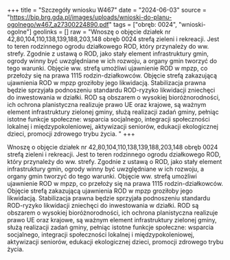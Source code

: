 +++
title = "Szczegóły wniosku W467"
date = "2024-06-03"
source = "https://bip.brg.gda.pl/images/uploads/wnioski-do-planu-ogolnego/w467_a27300224890.pdf"
tags = ["obręb: 0024", "wnioski-ogolne"]
geolinks = []
raw = "Wnoszę o objęcie działek nr 42,80,104,110,138,139,188,203,148 obręb 0024 strefą zieleni i rekreacji. Jest to teren rodzinnego ogrodu działkowego ROD, który przynależy do ww. strefy. Zgodnie z ustawą o ROD, jako stały element infrastruktury gmin, ogrody winny być uwzględniane w ich rozwoju, a organy gmin tworzyć do tego warunki. Objęcie ww. strefą umożliwi ujawnienie ROD w mpzp, co przełoży się na prawa 1115 rodzin-działkowców. Objęcie strefą zakazującą ujawnienia ROD w mpzp groziłoby jego likwidacją. Stabilizacja prawna będzie sprzyjała podnoszeniu standardu ROD-ryzyko likwidacji zniechęci do inwestowania w działki. ROD są obszarem o wysokiej bioróżnorodności, ich ochrona planistyczna realizuje prawo UE oraz krajowe, są ważnym element infrastruktury zielonej gminy, służą realizacji zadań gminy, pełniąc istotne funkcje społeczne: wsparcia socjalnego, integracji społeczności lokalnej i międzypokoleniowej, aktywizacji seniorów, edukacji ekologicznej dzieci, promocji zdrowego trybu życia. "
+++

Wnoszę o objęcie działek nr 42,80,104,110,138,139,188,203,148 obręb 0024 strefą
zieleni i rekreacji. Jest to teren rodzinnego ogrodu działkowego ROD, który przynależy do ww.
strefy. Zgodnie z ustawą o ROD, jako stały element infrastruktury gmin, ogrody winny być
uwzględniane w ich rozwoju, a organy gmin tworzyć do tego warunki. Objęcie ww. strefą
umożliwi ujawnienie ROD w mpzp, co przełoży się na prawa 1115 rodzin-działkowców. Objęcie
strefą zakazującą ujawnienia ROD w mpzp groziłoby jego likwidacją. Stabilizacja prawna będzie
sprzyjała podnoszeniu standardu ROD-ryzyko likwidacji zniechęci do inwestowania w działki.
ROD są obszarem o wysokiej bioróżnorodności, ich ochrona planistyczna realizuje prawo UE oraz
krajowe, są ważnym element infrastruktury zielonej gminy, służą realizacji zadań gminy, pełniąc
istotne funkcje społeczne: wsparcia socjalnego, integracji społeczności lokalnej i
międzypokoleniowej, aktywizacji seniorów, edukacji ekologicznej dzieci, promocji zdrowego
trybu życia.



